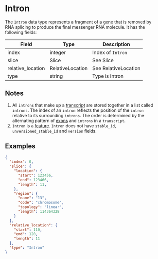 # Intron

The `Intron` data type represents a fragment of a [gene](./gene.md) that is removed by RNA splicing to produce the final messenger RNA molecule. It has the following fields:

| Field             | Type             | Description |
|-------------------|------------------|-------------|
| index             | integer          | Index of `Intron`
| slice             | Slice            | See Slice
| relative_location | RelativeLocation | See RelativeLocation
| type              | string           | Type is Intron

## Notes
1. All `introns` that make up a [transcript](./transcript.md) are stored together in a list called `introns`. The index of an `intron` reflects the position of the `intron` relative to its surrounding `introns`. The order is determined by the alternating pattern of [exons](./exon.md) and `introns` in a `transcript`.
2. `Intron` is a [feature](./feature.md). `Intron` does not have `stable_id`, `unversioned_stable_id` and `version` fields.

## Examples
```json
{
  "index": 0,
  "slice": {
    "location": {
      "start": 123456,
      "end": 123466,
      "length": 11,
    },
    "region": {
      "name": "13",
      "code": "chromosome",
      "topology": "linear",
      "length": 114364328
    }
  },
  "relative_location": {
    "start": 110,
    "end": 120,
    "length": 11
  },
  "type": "Intron"
}
```
